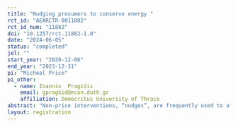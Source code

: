 ```yaml
---
title: "Nudging prosumers to conserve energy "
rct_id: "AEARCTR-0011882"
rct_id_num: "11882"
doi: "10.1257/rct.11882-1.0"
date: "2024-06-05"
status: "completed"
jel: ""
start_year: "2020-12-06"
end_year: "2023-12-31"
pi: "Micheal Price"
pi_other:
  - name: Ioannis  Pragidis
    email: gpragkid@econ.duth.gr
    affiliation: Democritus University of Thrace
abstract: "Non-price interventions, “nudges”, are frequently used to affect individual choices without limiting their set of choices. Significant research in the field has shown that nudges are effective inducing a decrease on residential energy consumption. However, most studies focus on the impact of nudges on residential consumers while the impact on prosumers remains relatively understudied. Focusing on prosumers is of great importance for two main reasons. First, the number of households that adopt solar panels significantly increases over the years and second, several studies indicate a solar rebound effect in the electricity consumption. In this study, we estimate the effect of social-norm comparisons by implementing a RCT with an energy service company in Sweden, which offers metering, and IT systems for energy efficiency and renewable energy. "
layout: registration
---
```


